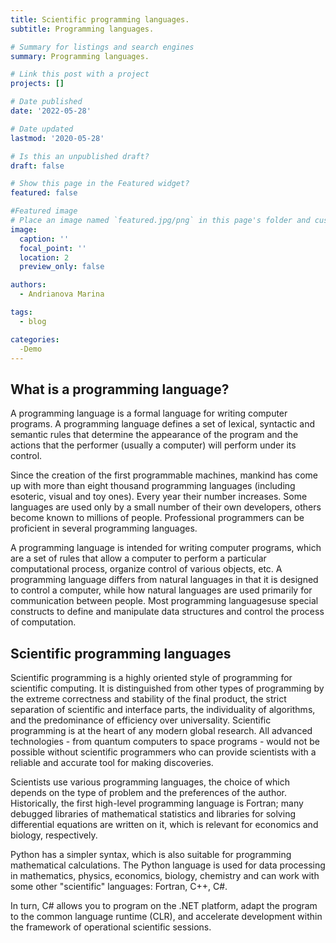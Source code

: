 ```yaml
---
title: Scientific programming languages.
subtitle: Programming languages.

# Summary for listings and search engines
summary: Programming languages.

# Link this post with a project
projects: []

# Date published
date: '2022-05-28'

# Date updated
lastmod: '2020-05-28'

# Is this an unpublished draft?
draft: false

# Show this page in the Featured widget?
featured: false

#Featured image
# Place an image named `featured.jpg/png` in this page's folder and customize its options here.
image:
  caption: ''
  focal_point: ''
  location: 2
  preview_only: false

authors:
  - Andrianova Marina

tags:
  - blog

categories:
  -Demo
---
```


## What is a programming language?

A programming language is a formal language for writing computer programs. A programming language defines a set of lexical, syntactic and semantic rules that determine the appearance of the program and the actions that the performer (usually a computer) will perform under its control.

Since the creation of the first programmable machines, mankind has come up with more than eight thousand programming languages ​​(including esoteric, visual and toy ones). Every year their number increases. Some languages ​​are used only by a small number of their own developers, others become known to millions of people. Professional programmers can be proficient in several programming languages.

A programming language is intended for writing computer programs, which are a set of rules that allow a computer to perform a particular computational process, organize control of various objects, etc. A programming language differs from natural languages ​​in that it is designed to control a computer, while how natural languages ​​are used primarily for communication between people. Most programming languages ​​use special constructs to define and manipulate data structures and control the process of computation.

## Scientific programming languages

Scientific programming is a highly oriented style of programming for scientific computing. It is distinguished from other types of programming by the extreme correctness and stability of the final product, the strict separation of scientific and interface parts, the individuality of algorithms, and the predominance of efficiency over universality.
Scientific programming is at the heart of any modern global research. All advanced technologies - from quantum computers to space programs - would not be possible without scientific programmers who can provide scientists with a reliable and accurate tool for making discoveries.

Scientists use various programming languages, the choice of which depends on the type of problem and the preferences of the author. Historically, the first high-level programming language is Fortran; many debugged libraries of mathematical statistics and libraries for solving differential equations are written on it, which is relevant for economics and biology, respectively.

Python has a simpler syntax, which is also suitable for programming mathematical calculations. The Python language is used for data processing in mathematics, physics, economics, biology, chemistry and can work with some other "scientific" languages: Fortran, C++, C#.

In turn, C# allows you to program on the .NET platform, adapt the program to the common language runtime (CLR), and accelerate development within the framework of operational scientific sessions.
